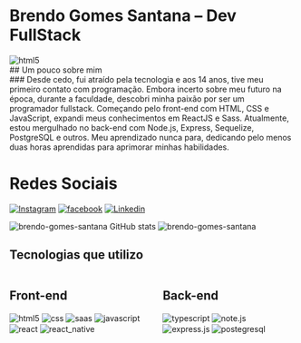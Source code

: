 # Brendo Gomes Santana – Dev FullStack
<div>
    <img align='center' alt='html5' src='https://img.shields.io/badge/HTML5-E34F26?style=for-the-badge&logo=html5&logoColor=white'>
</div>
## Um pouco sobre mim <br/> 
### Desde cedo, fui atraído pela tecnologia e aos 14 anos, tive meu primeiro contato com programação. Embora incerto sobre meu futuro na época, durante a faculdade, descobri minha paixão por ser um programador fullstack. Começando pelo front-end com HTML, CSS e JavaScript, expandi meus conhecimentos em ReactJS e Sass. Atualmente, estou mergulhado no back-end com Node.js, Express, Sequelize, PostgreSQL e outros. Meu aprendizado nunca para, dedicando pelo menos duas horas aprendidas para aprimorar minhas habilidades.

# Redes Sociais
[![Instagram](https://img.shields.io/badge/Instagram-E4405F?style=for-the-badge&logo=instagram&logoColor=white)](https://www.instagram.com/brem._.s/)
[![facebook](https://img.shields.io/badge/Facebook-1877F2?style=for-the-badge&logo=facebook&logoColor=white)](https://www.facebook.com/profile.php?id=100016522992617)
[![Linkedin](https://img.shields.io/badge/LinkedIn-0077B5?style=for-the-badge&logo=linkedin&logoColor=white)](https://www.linkedin.com/in/brendo-gomes-a90210232/)

![brendo-gomes-santana GitHub stats](https://github-readme-stats.vercel.app/api?username=brendo-gomes-santana&show_icons=true&theme=dracula)
![brendo-gomes-santana](https://github-readme-stats.vercel.app/api/top-langs/?username=brendo-gomes-santana&layout=compact)
<br/>
## Tecnologias que utilizo
<div style='display:flex; flex-diretion:row'>
    <div> 
        <h2>Front-end</h2>
            <img align='center' alt='html5' src='https://img.shields.io/badge/HTML5-E34F26?style=for-the-badge&logo=html5&logoColor=white'>
            <img align='center' alt='css' src='https://img.shields.io/badge/CSS3-1572B6?style=for-the-badge&logo=css3&logoColor=white'>
            <img align='center' alt='saas' src='https://img.shields.io/badge/Sass-CC6699?style=for-the-badge&logo=sass&logoColor=white'>
            <img align='center' alt='javascript' src='https://img.shields.io/badge/JavaScript-323330?style=for-the-badge&logo=javascript&logoColor=F7DF1E'>
            <img align='center' alt='react' src='https://img.shields.io/badge/React-20232A?style=for-the-badge&logo=react&logoColor=61DAFB'>
            <img align='center' alt='react_native' src='https://img.shields.io/badge/React_Native-20232A?style=for-the-badge&logo=react&logoColor=61DAFB'>
    </div>
    <div>
        <h2>Back-end</h2>
            <img align='center' alt='typescript' src='https://img.shields.io/badge/TypeScript-007ACC?style=for-the-badge&logo=typescript&logoColor=white'>
            <img align='center' alt='note.js' src='https://img.shields.io/badge/Node.js-43853D?style=for-the-badge&logo=node.js&logoColor=white'>
            <img align='center' alt='express.js' src='https://img.shields.io/badge/Express.js-404D59?style=for-the-badge'>
            <img align='center' alt='postegresql' src='https://img.shields.io/badge/PostgreSQL-316192?style=for-the-badge&logo=postgresql&logoColor=white'>
    </div>
</div>
